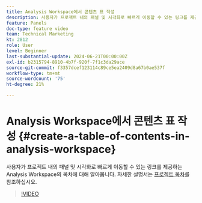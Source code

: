 ```yaml
---
title: Analysis Workspace에서 콘텐츠 표 작성
description: 사용자가 프로젝트 내의 패널 및 시각화로 빠르게 이동할 수 있는 링크를 제공하는 Analysis Workspace의 목차에 대해 알아봅니다.
feature: Panels
doc-type: feature video
team: Technical Marketing
kt: 2812
role: User
level: Beginner
last-substantial-update: 2024-06-21T00:00:00Z
exl-id: b2315794-8910-4b7f-920f-7f1c3da29ace
source-git-commit: f3357dcef123114c89ce5ea2409d8a67b0ae537f
workflow-type: tm+mt
source-wordcount: '75'
ht-degree: 21%

---
```


# Analysis Workspace에서 콘텐츠 표 작성 {#create-a-table-of-contents-in-analysis-workspace}

사용자가 프로젝트 내의 패널 및 시각화로 빠르게 이동할 수 있는 링크를 제공하는 Analysis Workspace의 목차에 대해 알아봅니다. 자세한 설명서는 [프로젝트 목차](https://experienceleague.adobe.com/ko/docs/analytics/analyze/analysis-workspace/build-workspace-project/project-table-of-contents)를 참조하십시오.

>[!VIDEO](https://video.tv.adobe.com/v/35024/?quality=12&learn=on&captions=kor)
